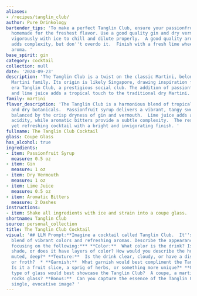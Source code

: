 ```yaml
---
aliases:
- /recipes/tanglin_club/
author: Pure Drinkology
bartender_tips: 'To make a perfect Tanglin Club, ensure your passionfruit syrup is
  homemade for the freshest flavor. Use a good quality gin and dry vermouth. Shake
  vigorously with ice to chill and dilute properly.  A good quality aromatic bitters
  adds complexity, but don''t overdo it.  Finish with a fresh lime wheel for a citrusy
  aroma. '
base_spirit: gin
category: cocktail
collection: null
date: '2024-09-23'
description: 'The Tanglin Club is a twist on the classic Martini, belonging to the
  Martini family. Its origin is likely Singapore, drawing inspiration from the colonial
  era Tanglin Club, a prestigious social club. The addition of passionfruit syrup
  and lime juice adds a tropical touch to the traditional dry Martini. '
family: martini
flavor_description: 'The Tanglin Club is a harmonious blend of tropical sweetness
  and dry botanicals.  Passionfruit syrup delivers a vibrant, tangy sweetness that''s
  balanced by the crisp dryness of gin and vermouth.  Lime juice adds a refreshing
  acidity, while aromatic bitters provide a subtle complexity.  The result is a complex
  yet refreshing cocktail with a bright and invigorating finish. '
fullname: The Tanglin Club Cocktail
glass: Coupe Glass
has_alcohol: true
ingredients:
- item: Passionfruit Syrup
  measure: 0.5 oz
- item: Gin
  measure: 1 oz
- item: Dry Vermouth
  measure: 1 oz
- item: Lime Juice
  measure: 0.5 oz
- item: Aromatic Bitters
  measure: 2 Dashes
instructions:
- item: Shake all ingredients with ice and strain into a coupe glass.
shortname: Tanglin Club
source: personal_collection
title: The Tanglin Club Cocktail
visual: '## LLM Prompt:**Imagine a cocktail called Tanglin Club.  It''s a beautiful
  blend of vibrant colors and refreshing aromas. Describe the appearance of this cocktail,
  focusing on the following:*** **Color:**  What color is the drink? Is it a single
  shade, or does it have layers of color? How would you describe the hue -  bright,
  muted, deep?* **Texture:**  Is the drink clear, cloudy, or have a distinct foam
  or froth?  * **Garnish:**  What garnish would best compliment the Tanglin Club?
  Is it a fruit slice, a sprig of herbs, or something more unique?* **Glass:**  What
  type of glass would best showcase the Tanglin Club?  A coupe, a martini glass, a
  rocks glass? **Bonus:**  Can you capture the essence of the Tanglin Club with a
  single, evocative image? '
---
```



